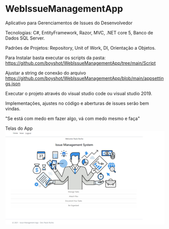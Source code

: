 # WebIssueManagementApp
Aplicativo para Gerenciamentos de Issues do Desenvolvedor

Tecnologias: C#, EntityFramework, Razor, MVC, .NET core 5, Banco de Dados SQL Server.

Padrões de Projetos: Repository, Unit of Work, DI, Orientação a Objetos.

Para Instalar basta executar os scripts da pasta: 
https://github.com/boyshot/WebIssueManagementApp/tree/main/Script

Ajustar a string de conexão do arquivo https://github.com/boyshot/WebIssueManagementApp/blob/main/appsettings.json

Executar o projeto através do visual studio code ou visual studio 2019.

Implementações, ajustes no código e aberturas de issues serão bem vindas.

"Se está com medo em fazer algo, vá com medo mesmo e faça"

Telas do App
![Home](https://github.com/boyshot/WebIssueManagementApp/blob/main/Imagens%20Projeto/Tela001Home.png)
